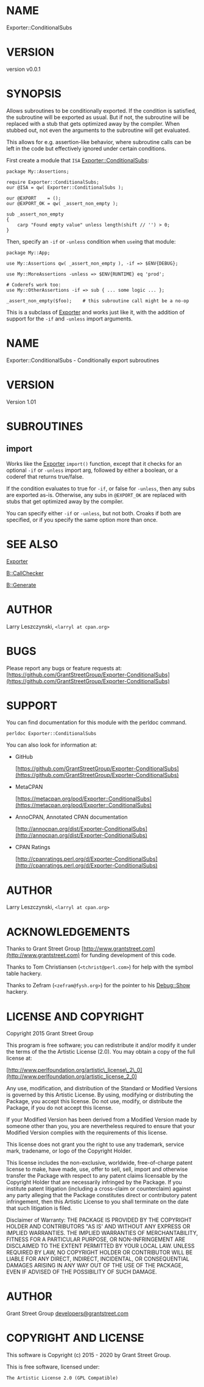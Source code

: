 # NAME

Exporter::ConditionalSubs

# VERSION

version v0.0.1

# SYNOPSIS

Allows subroutines to be conditionally exported.  If the condition
is satisfied, the subroutine will be exported as usual.  But if not,
the subroutine will be replaced with a stub that gets optimized away
by the compiler.  When stubbed out, not even the arguments to the
subroutine will get evaluated.

This allows for e.g. assertion-like behavior, where subroutine calls
can be left in the code but effectively ignored under certain conditions.

First create a module that `ISA` [Exporter::ConditionalSubs](https://metacpan.org/pod/Exporter%3A%3AConditionalSubs):

    package My::Assertions;

    require Exporter::ConditionalSubs;
    our @ISA = qw( Exporter::ConditionalSubs );

    our @EXPORT    = ();
    our @EXPORT_OK = qw( _assert_non_empty );

    sub _assert_non_empty
    {
        carp "Found empty value" unless length(shift // '') > 0;
    }

Then, specify an `-if` or `-unless` condition when `use`ing that module:

    package My::App;

    use My::Assertions qw( _assert_non_empty ), -if => $ENV{DEBUG};

    use My::MoreAssertions -unless => $ENV{RUNTIME} eq 'prod';

    # Coderefs work too:
    use My::OtherAssertions -if => sub { ... some logic ... };

    _assert_non_empty($foo);    # this subroutine call might be a no-op

This is a subclass of [Exporter](https://metacpan.org/pod/Exporter) and works just like it, with the
addition of support for the `-if` and `-unless` import arguments.

# NAME

Exporter::ConditionalSubs - Conditionally export subroutines

# VERSION

Version 1.01

# SUBROUTINES

## import

Works like the [Exporter](https://metacpan.org/pod/Exporter) `import()` function, except that it checks
for an optional `-if` or `-unless` import arg, followed by either
a boolean, or a coderef that returns true/false.

If the condition evaluates to true for `-if`, or false for `-unless`,
then any subs are exported as-is.  Otherwise, any subs in `@EXPORT_OK`
are replaced with stubs that get optimized away by the compiler.

You can specify either `-if` or `-unless`, but not both.  Croaks if
both are specified, or if you specify the same option more than once.

# SEE ALSO

[Exporter](https://metacpan.org/pod/Exporter)

[B::CallChecker](https://metacpan.org/pod/B%3A%3ACallChecker)

[B::Generate](https://metacpan.org/pod/B%3A%3AGenerate)

# AUTHOR

Larry Leszczynski, `<larryl at cpan.org>`

# BUGS

Please report any bugs or feature requests at:
[https://github.com/GrantStreetGroup/Exporter-ConditionalSubs](https://github.com/GrantStreetGroup/Exporter-ConditionalSubs)

# SUPPORT

You can find documentation for this module with the perldoc command.

    perldoc Exporter::ConditionalSubs

You can also look for information at:

- GitHub

    [https://github.com/GrantStreetGroup/Exporter-ConditionalSubs](https://github.com/GrantStreetGroup/Exporter-ConditionalSubs)

- MetaCPAN

    [https://metacpan.org/pod/Exporter::ConditionalSubs](https://metacpan.org/pod/Exporter::ConditionalSubs)

- AnnoCPAN, Annotated CPAN documentation

    [http://annocpan.org/dist/Exporter-ConditionalSubs](http://annocpan.org/dist/Exporter-ConditionalSubs)

- CPAN Ratings

    [http://cpanratings.perl.org/d/Exporter-ConditionalSubs](http://cpanratings.perl.org/d/Exporter-ConditionalSubs)

# AUTHOR

Larry Leszczynski, `<larryl at cpan.org>`

# ACKNOWLEDGEMENTS

Thanks to Grant Street Group [http://www.grantstreet.com](http://www.grantstreet.com) for funding
development of this code.

Thanks to Tom Christiansen (`<tchrist@perl.com>`) for help with the
symbol table hackery.

Thanks to Zefram (`<zefram@fysh.org>`) for the pointer to his
[Debug::Show](https://metacpan.org/pod/Debug%3A%3AShow) hackery.

# LICENSE AND COPYRIGHT

Copyright 2015 Grant Street Group

This program is free software; you can redistribute it and/or modify it
under the terms of the the Artistic License (2.0). You may obtain a
copy of the full license at:

[http://www.perlfoundation.org/artistic\_license\_2\_0](http://www.perlfoundation.org/artistic_license_2_0)

Any use, modification, and distribution of the Standard or Modified
Versions is governed by this Artistic License. By using, modifying or
distributing the Package, you accept this license. Do not use, modify,
or distribute the Package, if you do not accept this license.

If your Modified Version has been derived from a Modified Version made
by someone other than you, you are nevertheless required to ensure that
your Modified Version complies with the requirements of this license.

This license does not grant you the right to use any trademark, service
mark, tradename, or logo of the Copyright Holder.

This license includes the non-exclusive, worldwide, free-of-charge
patent license to make, have made, use, offer to sell, sell, import and
otherwise transfer the Package with respect to any patent claims
licensable by the Copyright Holder that are necessarily infringed by the
Package. If you institute patent litigation (including a cross-claim or
counterclaim) against any party alleging that the Package constitutes
direct or contributory patent infringement, then this Artistic License
to you shall terminate on the date that such litigation is filed.

Disclaimer of Warranty: THE PACKAGE IS PROVIDED BY THE COPYRIGHT HOLDER
AND CONTRIBUTORS "AS IS' AND WITHOUT ANY EXPRESS OR IMPLIED WARRANTIES.
THE IMPLIED WARRANTIES OF MERCHANTABILITY, FITNESS FOR A PARTICULAR
PURPOSE, OR NON-INFRINGEMENT ARE DISCLAIMED TO THE EXTENT PERMITTED BY
YOUR LOCAL LAW. UNLESS REQUIRED BY LAW, NO COPYRIGHT HOLDER OR
CONTRIBUTOR WILL BE LIABLE FOR ANY DIRECT, INDIRECT, INCIDENTAL, OR
CONSEQUENTIAL DAMAGES ARISING IN ANY WAY OUT OF THE USE OF THE PACKAGE,
EVEN IF ADVISED OF THE POSSIBILITY OF SUCH DAMAGE.

# AUTHOR

Grant Street Group <developers@grantstreet.com>

# COPYRIGHT AND LICENSE

This software is Copyright (c) 2015 - 2020 by Grant Street Group.

This is free software, licensed under:

    The Artistic License 2.0 (GPL Compatible)
